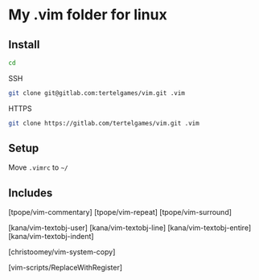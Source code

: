 # My .vim folder for linux

## Install
```bash
cd
```
SSH
```bash
git clone git@gitlab.com:tertelgames/vim.git .vim
```
HTTPS
```bash
git clone https://gitlab.com/tertelgames/vim.git .vim
```


## Setup
Move ```.vimrc``` to ```~/```


## Includes

[tpope/vim-commentary]
[tpope/vim-repeat]
[tpope/vim-surround]

[kana/vim-textobj-user]
[kana/vim-textobj-line]
[kana/vim-textobj-entire]
[kana/vim-textobj-indent]

[christoomey/vim-system-copy]

[vim-scripts/ReplaceWithRegister]
